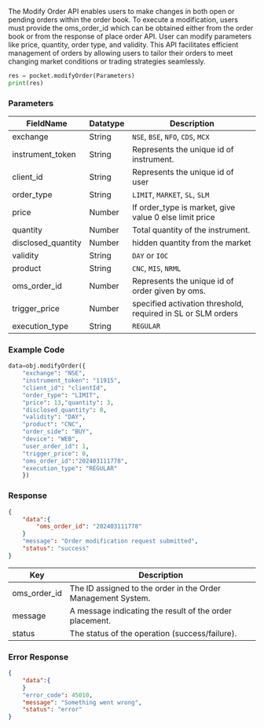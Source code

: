 <!-- ## Modifying a regular order -->
The Modify Order API enables users to make changes in both open or pending orders within the order book. To execute a modification, users must provide the oms_order_id which can be obtained either from the order book or from the response of place order API. User can modify parameters like  price, quantity, order type, and validity. This API facilitates efficient management of orders by allowing users to tailor their orders to meet changing market conditions or trading strategies seamlessly.


```python
res = pocket.modifyOrder(Parameters)
print(res)
```


### Parameters

| FieldName          | Datatype | Description                                    |
|--------------------|----------|------------------------------------------------|
| exchange           | String   | `NSE`, `BSE`, `NFO`, `CDS`, `MCX`                       |
| instrument_token   | String   | Represents the unique id of instrument.        |
| client_id          | String   | Represents the unique id of user  |
| order_type         | String   | `LIMIT`, `MARKET`, `SL`, `SLM`                        |
| price              | Number   | If order_type is market, give value 0 else limit price                              |
| quantity           | Number   | Total quantity of the instrument.                              |
| disclosed_quantity | Number   | hidden quantity from the market                   |
| validity           | String   | `DAY` or `IOC`                                     |
| product            | String   | `CNC`, `MIS`, `NRML`                                 |
| oms_order_id       | Number   | Represents the unique id of order given by oms.|
| trigger_price      | Number   | specified activation threshold, required in SL or SLM orders                              |
| execution_type     | String   | `REGULAR`                          |


### Example Code
```python
data=obj.modifyOrder({
    "exchange": "NSE",
    "instrument_token": "11915",
    "client_id": "clientId",
    "order_type": "LIMIT",
    "price": 13,"quantity": 3,
    "disclosed_quantity": 0,
    "validity": "DAY",
    "product": "CNC",
    "order_side": "BUY",
    "device": "WEB",
    "user_order_id": 1,
    "trigger_price": 0,
    "oms_order_id":"202403111778",
    "execution_type": "REGULAR"
    })
```



### Response
```json
{
    "data":{
        "oms_order_id": "202403111778"
    }
    "message": "Order modification request submitted",
    "status": "success"
}
```

| Key           | Description                                |
|---------------|--------------------------------------------|
| oms_order_id  | The ID assigned to the order in the Order Management System. |
| message       | A message indicating the result of the order placement. |
| status        | The status of the operation (success/failure). |

### Error Response 
```json
{
    "data":{
    }
    "error_code": 45010,
    "message": "Something went wrong",
    "status": "error"
}
```
